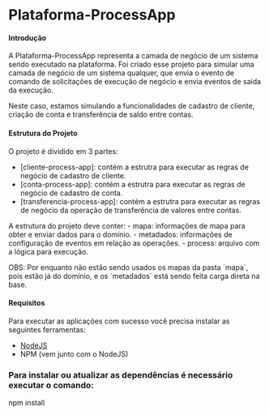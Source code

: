 # Plataforma-ProcessApp

#### Introdução
A Plataforma-ProcessApp representa a camada de negócio de um sistema sendo executado na plataforma.
Foi criado esse projeto para simular uma camada de negócio de um sistema qualquer, que envia o evento de comando de solicitações 
de execução de negócio e envia eventos de saída da execução.

Neste caso, estamos simulando a funcionalidades de cadastro de cliente, criação de conta e transferência de saldo entre contas.

#### Estrutura do Projeto

O projeto é dividido em 3 partes:
* [cliente-process-app]: contém a estrutra para executar as regras de negócio de cadastro de cliente.
* [conta-process-app]: contém a estrutra para executar as regras de negócio de cadastro de conta.
* [transferencia-process-app]: contém a estrutra para executar as regras de negócio da operação de transferência de valores entre contas. 

A estrutura do projeto deve conter:
    - mapa: informações de mapa para obter e enviar dados para o domínio.
    - metadados: informações de configuração de eventos em relação as operações.
    - process: arquivo com a lógica para execução.

OBS: Por enquanto não estão sendo usados os mapas da pasta ´mapa´, pois estão já do domínio, e os ´metadados´ está sendo feita carga direta
na base.

#### Requisitos

Para executar as aplicações com sucesso você precisa instalar as seguintes ferramentas:
* [NodeJS](https://nodejs.org)
* NPM (vem junto com o NodeJS)


### Para instalar ou atualizar as dependências é necessário executar o comando:
npm install

